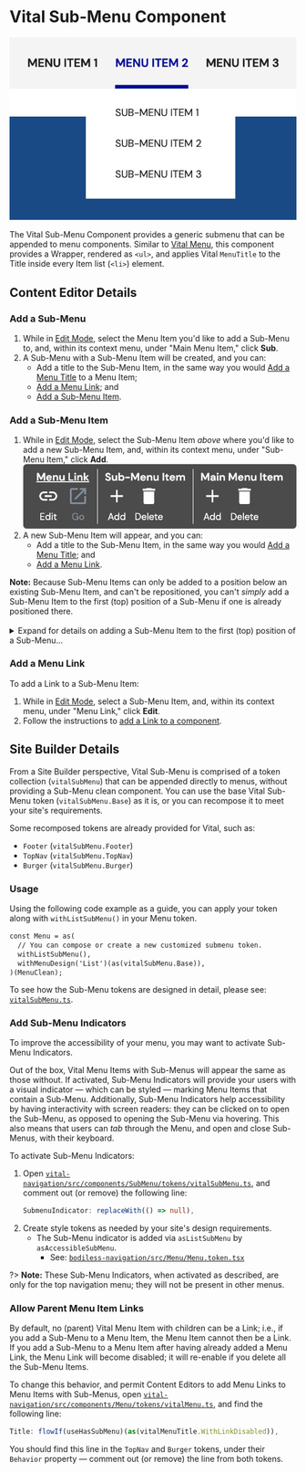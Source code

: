 # Vital Sub-Menu Component

![Menu with Sub-Menu](../assets/MenuWithSubMenu.jpg ':size=50%')

The Vital Sub-Menu Component provides a generic submenu that can be appended to menu components.
Similar to [Vital Menu](./Menu), this component provides a Wrapper, rendered as `<ul>`, and applies
Vital `MenuTitle` to the Title inside every Item list (`<li>`) element.

## Content Editor Details

### Add a Sub-Menu

01. While in [Edit Mode](/ContentEditorUserGuide/#edit-mode), select the Menu Item you'd like to add
    a Sub-Menu to, and, within its context menu, under "Main Menu Item," click **Sub**.
01. A Sub-Menu with a Sub-Menu Item will be created, and you can:
    - Add a title to the Sub-Menu Item, in the same way you would [Add a Menu
      Title](./MenuTitle#addedit-menu-title) to a Menu Item;
    - [Add a Menu Link](#add-a-menu-link); and
    - [Add a Sub-Menu Item](#add-a-sub-menu-item).

### Add a Sub-Menu Item

01. While in [Edit Mode](/ContentEditorUserGuide/#edit-mode), select the Sub-Menu Item _above_ where
    you'd like to add a new Sub-Menu Item, and, within its context menu, under "Sub-Menu Item,"
    click **Add**.  
    ![Sub-Menu Item context menu](../assets/SubMenuItemContextMenu.jpg ':size=67%')
01. A new Sub-Menu Item will appear, and you can:
    - Add a title to the Sub-Menu Item, in the same way you would [Add a Menu
      Title](./MenuTitle#addedit-menu-title); and
    - [Add a Menu Link](#add-a-menu-link).

<!-- Inlining HTML to add multi-line info block with ordered list and disclosure widget. -->
<div class="warn">
  <strong>Note:</strong> Because Sub-Menu Items can only be added to a position below an
  existing Sub-Menu Item, and can't be repositioned, you can't <em>simply</em> add a Sub-Menu Item
  to the first (top) position of a Sub-Menu if one is already positioned there.
  <br><br>
  <details>
  <summary>
    Expand for details on adding a Sub-Menu Item to the first (top) position of a Sub-Menu...
  </summary>

  01. Select the existing Sub-Menu Item in the first position, and, within its context menu, under
      "Sub-Menu Item," click **Add**.
  01. Customize the new Sub-Menu Item as desired — this will become the Sub-Menu Item in the first
      position.
  01. Select the newly added Sub-Menu Item, and add another Sub-Menu Item.
  01. Customize this new Sub-Menu Item (currently in the third position) to be a copy of the
      Sub-Menu Item currently in the first position.
      - This includes the (Sub-)Menu Title and the Menu Link.
  01. Select the Sub-Menu Item in the first position, and, within its context menu, under "Sub-Menu
      Item," click **Delete**.

  You should now have the desired Sub-Menu Item in the first (top) position of the Sub-Menu, with a
  copy of the previous first position Sub-Menu Item now in the second position.

  </details>

</div>

### Add a Menu Link

To add a Link to a Sub-Menu Item:

01. While in [Edit Mode](/ContentEditorUserGuide/#edit-mode), select a Sub-Menu Item, and, within
    its context menu, under "Menu Link," click **Edit**.
01. Follow the instructions to [add a Link to a
    component](/Components/Link/#add-a-link-to-a-component).

## Site Builder Details

From a Site Builder perspective, Vital Sub-Menu is comprised of a token collection (`vitalSubMenu`)
that can be appended directly to menus, without providing a Sub-Menu clean component. You can use
the base Vital Sub-Menu token (`vitalSubMenu.Base`) as it is, or you can recompose it to meet your
site's requirements.

Some recomposed tokens are already provided for Vital, such as:

- `Footer` (`vitalSubMenu.Footer`)
- `TopNav` (`vitalSubMenu.TopNav`)
- `Burger` (`vitalSubMenu.Burger`)

### Usage

Using the following code example as a guide, you can apply your token along with `withListSubMenu()`
in your Menu token.

```tsx
const Menu = as(
  // You can compose or create a new customized submenu token.
  withListSubMenu(),
  withMenuDesign('List')(as(vitalSubMenu.Base)),
)(MenuClean);
```

To see how the Sub-Menu tokens are designed in detail, please see:
[`vitalSubMenu.ts`](https://github.com/johnsonandjohnson/Bodiless-JS/blob/main/packages/vital-navigation/src/components/SubMenu/tokens/vitalSubMenu.ts ':target=_blank').

### Add Sub-Menu Indicators

To improve the accessibility of your menu, you may want to activate Sub-Menu Indicators.

Out of the box, Vital Menu Items with Sub-Menus will appear the same as those without. If activated,
Sub-Menu Indicators will provide your users with a visual indicator — which can be styled — marking
Menu Items that contain a Sub-Menu. Additionally, Sub-Menu Indicators help accessibility by having
interactivity with screen readers: they can be clicked on to open the Sub-Menu, as opposed to
opening the Sub-Menu via hovering. This also means that users can _tab_ through the Menu, and open
and close Sub-Menus, with their keyboard.

To activate Sub-Menu Indicators:

01. Open
    [`vital-navigation/src/components/SubMenu/tokens/vitalSubMenu.ts`](https://github.com/johnsonandjohnson/Bodiless-JS/blob/main/packages/vital-navigation/src/components/SubMenu/tokens/vitalSubMenu.ts
    ':target=_blank'), and comment out (or remove) the following line:
    ```ts
    SubmenuIndicator: replaceWith(() => null),
    ```
01. Create style tokens as needed by your site's design requirements.
    - The Sub-Menu indicator is added via `asListSubMenu` by `asAccessibleSubMenu`.
      - See:
        [`bodiless-navigation/src/Menu/Menu.token.tsx`](https://github.com/johnsonandjohnson/Bodiless-JS/blob/main/packages/bodiless-navigation/src/Menu/Menu.token.tsx
        ':target=blank')

?> **Note:** These Sub-Menu Indicators, when activated as described, are only for the top navigation
menu; they will not be present in other menus.

### Allow Parent Menu Item Links

By default, no (parent) Vital Menu Item with children can be a Link; i.e., if you add a Sub-Menu to
a Menu Item, the Menu Item cannot then be a Link. If you add a Sub-Menu to a Menu Item after having
already added a Menu Link, the Menu Link will become disabled; it will re-enable if you delete all
the Sub-Menu Items.

To change this behavior, and permit Content Editors to add Menu Links to Menu Items with Sub-Menus,
open
[`vital-navigation/src/components/Menu/tokens/vitalMenu.ts`](https://github.com/johnsonandjohnson/Bodiless-JS/blob/main/packages/vital-navigation/src/components/Menu/tokens/vitalMenu.ts
':target=blank'), and find the following line:

```ts
Title: flowIf(useHasSubMenu)(as(vitalMenuTitle.WithLinkDisabled)),
```

You should find this line in the `TopNav` and `Burger` tokens, under their `Behavior` property —
comment out (or remove) the line from both tokens.
